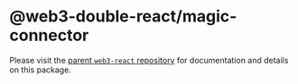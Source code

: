 # @web3-double-react/magic-connector

Please visit the [parent `web3-react` repository](https://github.com/NoahZinsmeister/web3-react) for documentation and details on this package.
